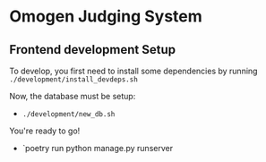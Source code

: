 # Omogen Judging System

## Frontend development Setup
To develop, you first need to install some dependencies by running `./development/install_devdeps.sh`

Now, the database must be setup:
- `./development/new_db.sh`

You're ready to go!
- `poetry run python manage.py runserver
